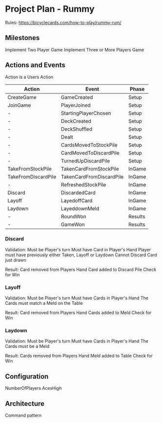# Project Plan - Rummy

Rules: https://bicyclecards.com/how-to-play/rummy-rum/

## Milestones

Implement Two Player Game
Implement Three or More Players Game

## Actions and Events

Action is a Users Action

| Action              | Event                    | Phase   |
| ------------------- | ------------------------ | ------- |
| CreateGame          | GameCreated              | Setup   |
| JoinGame            | PlayerJoined             | Setup   |
| -                   | StartingPlayerChosen     | Setup   |
| -                   | DeckCreated              | Setup   |
| -                   | DeckShuffled             | Setup   |
| -                   | Dealt                    | Setup   |
| -                   | CardsMovedToStockPile    | Setup   |
| -                   | CardMovedToDiscardPile   | Setup   |
| -                   | TurnedUpDiscardPile      | Setup   |
| TakeFromStockPile   | TakenCardFromStockPile   | InGame  |
| TakeFromDiscardPile | TakenCardFromDiscardPile | InGame  |
| -                   | RefreshedStockPile       | InGame  |
| Discard             | DiscardedCard            | InGame  |
| Layoff              | LayedoffCard             | InGame  |
| Laydown             | LayeddownMeld            | InGame  |
| -                   | RoundWon                 | Results |
| -                   | GameWon                  | Results |

### Discard

Validation:
Must be Player's turn
Must have Card in Player's Hand
Player must have previously either Taken, Layoff or Laydown
Cannot Discard Card just drawn

Result:
Card removed from Players Hand
Card added to Discard Pile
Check for Win

### Layoff

Validation:
Must be Player's turn
Must have Cards in Player's Hand
The Cards must match a Meld on the Table

Result:
Card removed from Players Hand
Cards added to Meld
Check for Win

### Laydown

Validation:
Must be Player's turn
Must have Cards in Player's Hand
The Cards must be a Meld

Result:
Cards removed from Players Hand
Meld added to Table
Check for Win

## Configuration

NumberOfPlayers
AcesHigh

## Architecture

Command pattern
